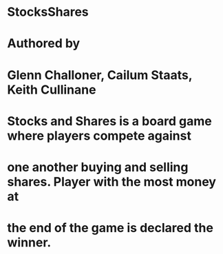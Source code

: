 # StocksShares
#
# Authored by 
# Glenn Challoner, Cailum Staats, Keith Cullinane
#
# Stocks and Shares is a board game where players compete against 
# one another buying and selling shares. Player with the most money at
# the end of the game is declared the winner.
#
#
